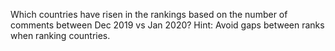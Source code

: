 Which countries have risen in the rankings based on the number of comments between Dec 2019 vs Jan 2020? 
Hint: Avoid gaps between ranks when ranking countries.